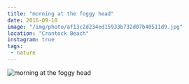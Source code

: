 ```yaml
---
title: "morning at the foggy head"
date: 2016-09-10
image: "/img/photo/af13c2d234ed15933b732d07b40511d9.jpg"
location: "Crantock Beach"
instagram: true
tags:
 - nature
---
```


![morning at the foggy head](/img/photo/af13c2d234ed15933b732d07b40511d9.jpg)
